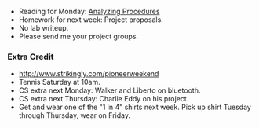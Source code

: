 * Reading for Monday: [Analyzing Procedures](../readings/analyzing-procedures.html)
* Homework for next week: Project proposals.
* No lab writeup.  
* Please send me your project groups.

### Extra Credit

* <http://www.strikingly.com/pioneerweekend>
* Tennis Saturday at 10am.
* CS extra next Monday: Walker and Liberto on bluetooth.
* CS extra next Thursday: Charlie Eddy on his project.
* Get and wear one of the "1 in 4" shirts next week.  Pick up shirt Tuesday
  through Thursday, wear on Friday.



